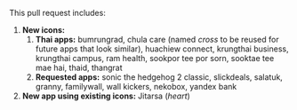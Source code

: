 This pull request includes:

1. **New icons:** 
   1. **Thai apps:** bumrungrad, chula care (named *cross* to be reused for future apps that look similar), huachiew connect, krungthai business, krungthai campus, ram health, sookpor tee por sorn, sooktae tee mae hai, thaid, thangrat
   2. **Requested apps:** sonic the hedgehog 2 classic, slickdeals, salatuk, granny, familywall, wall kickers, nekobox, yandex bank
2. **New app using existing icons:** Jitarsa (*heart*)


